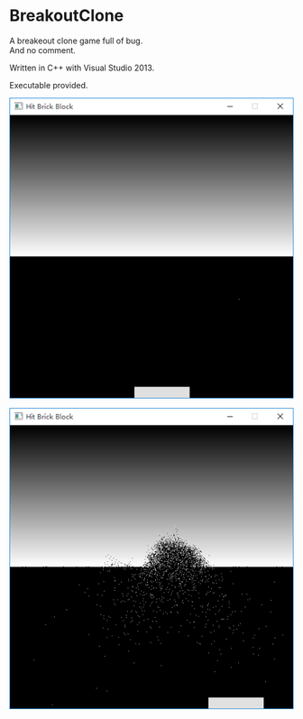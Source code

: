 # BreakoutClone
A breakeout clone game full of bug.  
And no comment.  
  
Written in C++ with Visual Studio 2013.  
  
Executable provided.
  
![1](./ScreenShot/ScreenShot1.png)  
  
![1](./ScreenShot/ScreenShot2.png)
